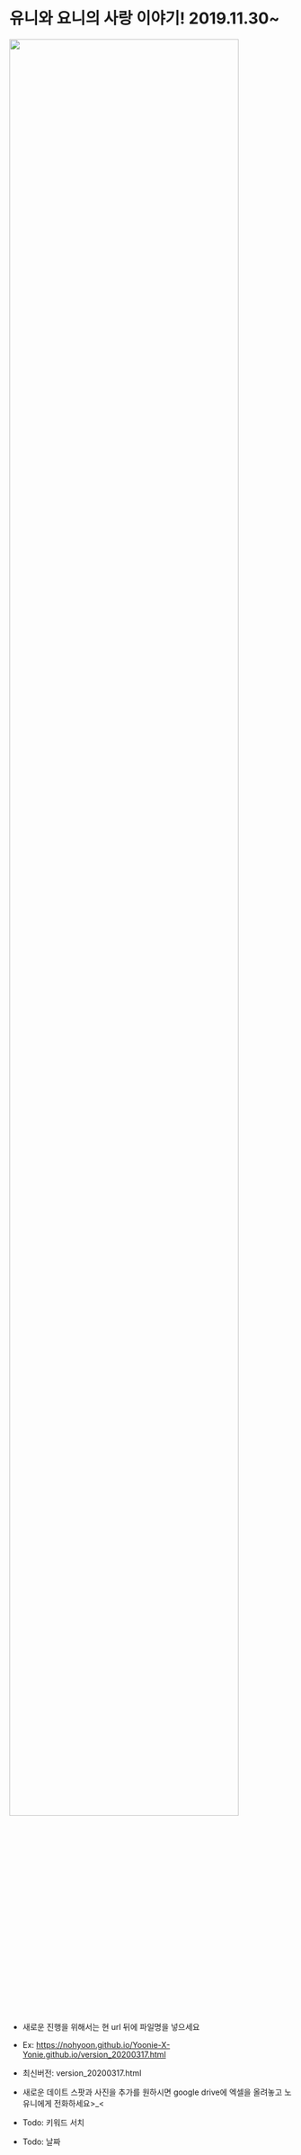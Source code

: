 # 유니와 요니의 사랑 이야기! 2019.11.30~

<img src="https://user-images.githubusercontent.com/22785823/76815324-af82c500-6840-11ea-966a-cf1e79713acf.jpg" width="90%">







* 새로운 진행을 위해서는 현 url 뒤에 파일명을 넣으세요
* Ex: https://nohyoon.github.io/Yoonie-X-Yonie.github.io/version_20200317.html
* 최신버전: version_20200317.html
* 새로운 데이트 스팟과 사진을 추가를 원하시면 google drive에 엑셀을 올려놓고 노유니에게 전화하세요>_<

* Todo: 키워드 서치
* Todo: 날짜 
